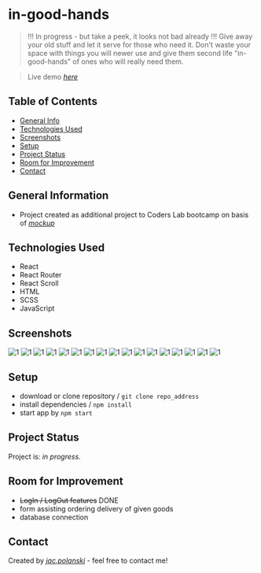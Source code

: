 
# in-good-hands
> !!! In progress - but take a peek, it looks not bad already !!!
> Give away your old stuff and let it serve for those who need it. Don't waste your space with things you will newer use and give them second life "in-good-hands" of ones who will really need them.

> Live demo [_here_](https://in-good-hands.vercel.app/)

## Table of Contents
* [General Info](#general-information)
* [Technologies Used](#technologies-used)
* [Screenshots](#screenshots)
* [Setup](#setup)
* [Project Status](#project-status)
* [Room for Improvement](#room-for-improvement)
* [Contact](#contact)



## General Information
- Project created as additional project to Coders Lab bootcamp on basis of [_mockup_](https://xd.adobe.com/spec/f11fc670-7af2-4502-4013-c1f66f8d3332-872e/grid/)


## Technologies Used
- React
- React Router
- React Scroll
- HTML
- SCSS
- JavaScript


## Screenshots

![1](./screenshot/1.png)
![1](./screenshot/2.png)
![1](./screenshot/3.png)
![1](./screenshot/4.png)
![1](./screenshot/5.png)
![1](./screenshot/6.png)
![1](./screenshot/7.png)
![1](./screenshot/8.png)
![1](./screenshot/9.png)
![1](./screenshot/9a.png)
![1](./screenshot/9b.png)
![1](./screenshot/9c.png)
![1](./screenshot/10.png)
![1](./screenshot/11.png)
![1](./screenshot/12.png)
![1](./screenshot/13.png)
![1](./screenshot/14.png)


## Setup
- download or clone repository / `git clone repo_address`
- install dependencies / `npm install`
- start app by `npm start`


## Project Status
Project is: _in progress_.

[//]: # (Assumed learning task completed.)


## Room for Improvement
- ~~LogIn / LogOut features~~ DONE
- form assisting ordering delivery of given goods
- database connection

## Contact
Created by [_jac.polanski_](https://www.linkedin.com/in/polanski-jacek/) - feel free to contact me!
